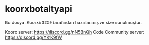 # koorxbotaltyapi
Bu dosya .Koorx#3259 tarafından hazırlanmış ve size sunulmuştur. 

Koorx server: https://discord.gg/nN5BnQh
Code Community server: https://discord.gg/YKtK9fW
